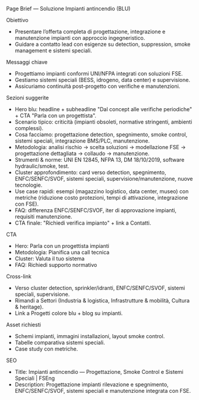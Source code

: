 Page Brief — Soluzione Impianti antincendio (BLU)

Obiettivo
- Presentare l’offerta completa di progettazione, integrazione e manutenzione impianti con approccio ingegneristico.
- Guidare a contatto lead con esigenze su detection, suppression, smoke management e sistemi speciali.

Messaggi chiave
- Progettiamo impianti conformi UNI/NFPA integrati con soluzioni FSE.
- Gestiamo sistemi speciali (BESS, idrogeno, data center) e supervisione.
- Assicuriamo continuità post-progetto con verifiche e manutenzioni.

Sezioni suggerite
- Hero blu: headline + subheadline "Dal concept alle verifiche periodiche" + CTA "Parla con un progettista".
- Scenario tipico: criticità (impianti obsoleti, normative stringenti, ambienti complessi).
- Cosa facciamo: progettazione detection, spegnimento, smoke control, sistemi speciali, integrazione BMS/PLC, manutenzione.
- Metodologia: analisi rischio → scelta soluzioni → modellazione FSE → progettazione dettagliata → collaudo → manutenzione.
- Strumenti & norme: UNI EN 12845, NFPA 13, DM 18/10/2019, software hydraulic/smoke, test.
- Cluster approfondimento: card verso detection, spegnimento, ENFC/SENFC/SVOF, sistemi speciali, supervisione/manutenzione, nuove tecnologie.
- Use case rapidi: esempi (magazzino logistico, data center, museo) con metriche (riduzione costo protezioni, tempi di attivazione, integrazione con FSE).
- FAQ: differenza ENFC/SENFC/SVOF, iter di approvazione impianti, requisiti manutenzione.
- CTA finale: "Richiedi verifica impianto" + link a Contatti.

CTA
- Hero: Parla con un progettista impianti
- Metodologia: Pianifica una call tecnica
- Cluster: Valuta il tuo sistema
- FAQ: Richiedi supporto normativo

Cross-link
- Verso cluster detection, sprinkler/idranti, ENFC/SENFC/SVOF, sistemi speciali, supervisione.
- Rimandi a Settori (Industria & logistica, Infrastrutture & mobilità, Cultura & heritage).
- Link a Progetti colore blu + blog su impianti.

Asset richiesti
- Schemi impianti, immagini installazioni, layout smoke control.
- Tabelle comparativa sistemi speciali.
- Case study con metriche.

SEO
- Title: Impianti antincendio — Progettazione, Smoke Control e Sistemi Speciali | FSEng
- Description: Progettazione impianti rilevazione e spegnimento, ENFC/SENFC/SVOF, sistemi speciali e manutenzione integrata con FSE.



